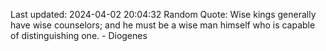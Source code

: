 Last updated: 2024-04-02 20:04:32
Random Quote: Wise kings generally have wise counselors; and he must be a wise man himself who is capable of distinguishing one. - Diogenes